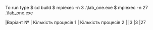 To run
type 
$ cd build
$ mpiexec -n 3 .\lab_one.exe
$ mpiexec -n 27 .\lab_one.exe

|Варіант № | Кількість процесів 1 | Кількість процесів 2 |
|3         |3                     |27